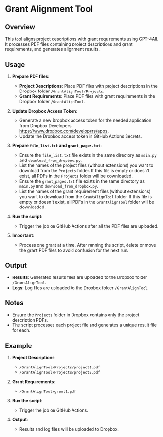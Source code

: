# Grant Alignment Tool

## Overview
This tool aligns project descriptions with grant requirements using GPT-4All. It processes PDF files containing project descriptions and grant requirements, and generates alignment results.

## Usage
1. **Prepare PDF files**:
    - **Project Descriptions**: Place PDF files with project descriptions in the Dropbox folder `/GrantAlignTool/Projects`.
    - **Grant Requirements**: Place PDF files with grant requirements in the Dropbox folder `/GrantAlignTool`.

2. **Update Dropbox Access Token**:
    - Generate a new Dropbox access token for the needed application from Dropbox Developers: https://www.dropbox.com/developers/apps.
    - Update the Dropbox access token in GitHub Actions Secrets.

3. **Prepare `file_list.txt` and `grant_pages.txt`**:
    - Ensure the `file_list.txt` file exists in the same directory as `main.py` and `download_from_dropbox.py`.
    - List the names of the project files (without extensions) you want to download from the `Projects` folder. If this file is empty or doesn't exist, all PDFs in the `Projects` folder will be downloaded.
    - Ensure the `grant_pages.txt` file exists in the same directory as `main.py` and `download_from_dropbox.py`.
    - List the names of the grant requirement files (without extensions) you want to download from the `GrantAlignTool` folder. If this file is empty or doesn't exist, all PDFs in the `GrantAlignTool` folder will be downloaded.

4. **Run the script**:
    - Trigger the job on GitHub Actions after all the PDF files are uploaded.

5. **Important**:
    - Process one grant at a time. After running the script, delete or move the grant PDF files to avoid confusion for the next run.

## Output
- **Results**: Generated results files are uploaded to the Dropbox folder `/GrantAlignTool`.
- **Logs**: Log files are uploaded to the Dropbox folder `/GrantAlignTool`.

## Notes
- Ensure the `Projects` folder in Dropbox contains only the project description PDFs.
- The script processes each project file and generates a unique result file for each.

## Example
1. **Project Descriptions**:
    - `/GrantAlignTool/Projects/project1.pdf`
    - `/GrantAlignTool/Projects/project2.pdf`

2. **Grant Requirements**:
    - `/GrantAlignTool/grant1.pdf`

3. **Run the script**:
    - Trigger the job on GitHub Actions.

4. **Output**:
    - Results and log files will be uploaded to Dropbox.